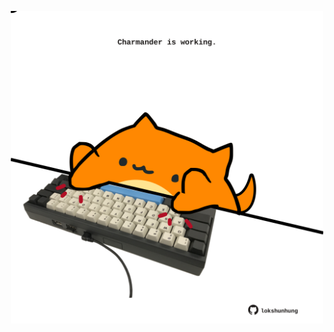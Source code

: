 <!-- built at 19/07/2023, 08:00:57 UTC -->
<p align="center">
  <img width="500" height="500" src="./ReadmeImage.svg">
</p>
